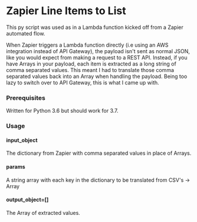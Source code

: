 # Zapier Line Items to List

This py script was used as in a Lambda function kicked off from a Zapier automated flow.

When Zapier triggers a Lambda function directly (i.e using an AWS integration instead of API Gateway), the payload isn't sent as normal JSON, like you would expect from making a request to a REST API. Instead, if you have Arrays in your payload, each item is extracted as a long string of comma separated values. This meant I had to translate those comma separated values back into an Array when handling the payload. Being too lazy to switch over to API Gateway, this is what I came up with.

### Prerequisites
Written for Python 3.6 but should work for 3.7.

### Usage
#### input_object
The dictionary from Zapier with comma separated values in place of Arrays.

#### params
A string array with each key in the dictionary to be translated from CSV's -> Array

#### output_object=[]
The Array of extracted values.